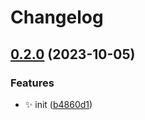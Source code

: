 # Changelog

## [0.2.0](https://github.com/radoslavirha/hikers-book/compare/eslint-config-v0.1.0...eslint-config-v0.2.0) (2023-10-05)


### Features

* :sparkles: init ([b4860d1](https://github.com/radoslavirha/hikers-book/commit/b4860d1517db4492a4de1a6c7f9efce631262b0b))
